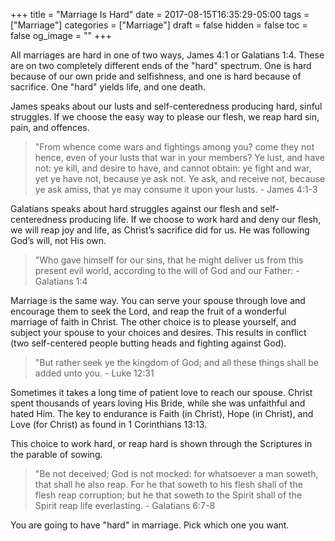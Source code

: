 +++
title = "Marriage Is Hard"
date = 2017-08-15T16:35:29-05:00
tags = ["Marriage"]
categories = ["Marriage"]
draft = false
hidden = false
toc = false
og_image = ""
+++

All marriages are hard in one of two ways, James 4:1 or Galatians 1:4. These are on two completely different ends of the "hard" spectrum. One is hard because of our own pride and selfishness, and one is hard because of sacrifice. One "hard" yields life, and one death.
<!--more-->

James speaks about our lusts and self-centeredness producing hard, sinful struggles. If we choose the easy way to please our flesh, we reap hard sin, pain, and offences.

> "From whence come wars and fightings among you? come they not hence, even of your lusts that war in your members? Ye lust, and have not: ye kill, and desire to have, and cannot obtain: ye fight and war, yet ye have not, because ye ask not. Ye ask, and receive not, because ye ask amiss, that ye may consume it upon your lusts. - James 4:1-3

Galatians speaks about hard struggles against our flesh and self-centeredness producing life. If we choose to work hard and deny our flesh, we will reap joy and life, as Christ’s sacrifice did for us. He was following God’s will, not His own.

> "Who gave himself for our sins, that he might deliver us from this present evil world, according to the will of God and our Father: - Galatians 1:4

Marriage is the same way. You can serve your spouse through love and encourage them to seek the Lord, and reap the fruit of a wonderful marriage of faith in Christ. The other choice is to please yourself, and subject your spouse to your choices and desires. This results in conflict (two self-centered people butting heads and fighting against God).

> "But rather seek ye the kingdom of God; and all these things shall be added unto you. - Luke 12:31

Sometimes it takes a long time of patient love to reach our spouse. Christ spent thousands of years loving His Bride, while she was unfaithful and hated Him. The key to endurance is Faith (in Christ), Hope (in Christ), and Love (for Christ) as found in 1 Corinthians 13:13.

This choice to work hard, or reap hard is shown through the Scriptures in the parable of sowing.

> "Be not deceived; God is not mocked: for whatsoever a man soweth, that shall he also reap. For he that soweth to his flesh shall of the flesh reap corruption; but he that soweth to the Spirit shall of the Spirit reap life everlasting. - Galatians 6:7-8

You are going to have "hard" in marriage. Pick which one you want.
